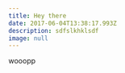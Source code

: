```yaml
---
title: Hey there
date: 2017-06-04T13:38:17.993Z
description: sdfslkhklsdf
image: null
---
```


wooopp